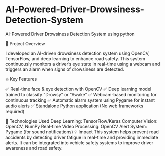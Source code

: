 # AI-Powered-Driver-Drowsiness-Detection-System
AI-Powered Driver Drowsiness Detection System using python

🔹 Project Overview

I developed an AI-driven drowsiness detection system using OpenCV, TensorFlow, and deep learning to enhance road safety. This system continuously monitors a driver’s eye state in real-time using a webcam and triggers an alarm when signs of drowsiness are detected.

🔥 Key Features

✅ Real-time face & eye detection with OpenCV
✅ Deep learning model trained to classify "Drowsy" or "Awake"
✅ Webcam-based monitoring for continuous tracking
✅ Automatic alarm system using Pygame for instant audio alerts
✅ Standalone Python application (No web frameworks required)

🔧 Technologies Used
Deep Learning: TensorFlow/Keras
Computer Vision: OpenCV, NumPy
Real-time Video Processing: OpenCV
Alert System: Pygame (for sound notifications)
💡 Impact
This system helps prevent road accidents by detecting driver fatigue in real-time and providing immediate alerts. It can be integrated into vehicle safety systems to improve driver awareness and road safety.
